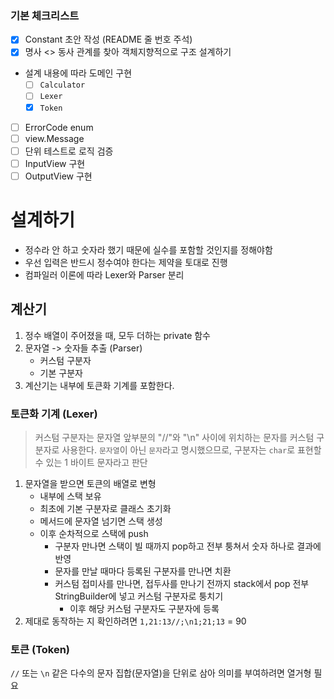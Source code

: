 ### 기본 체크리스트

- [x] Constant 초안 작성 (README 줄 번호 주석)
- [x] 명사 <> 동사 관계를 찾아 객체지향적으로 구조 설계하기
- 설계 내용에 따라 도메인 구현
  - [ ] `Calculator`
  - [ ] `Lexer`
  - [x] `Token`
- [ ] ErrorCode enum
- [ ] view.Message
- [ ] 단위 테스트로 로직 검증
- [ ] InputView 구현
- [ ] OutputView 구현

# 설계하기

- 정수라 안 하고 숫자라 했기 때문에 실수를 포함할 것인지를 정해야함
- 우선 입력은 반드시 정수여야 한다는 제약을 토대로 진행
- 컴파일러 이론에 따라 Lexer와 Parser 분리

## 계산기

1. 정수 배열이 주어졌을 때, 모두 더하는 private 함수
2. 문자열 -> 숫자들 추출 (Parser)
   - 커스텀 구분자
   - 기본 구분자
3. 계산기는 내부에 토큰화 기계를 포함한다.

### 토큰화 기계 (Lexer)

> 커스텀 구분자는 문자열 앞부분의 "//"와 "\n" 사이에 위치하는 문자를 커스텀 구분자로 사용한다.
> `문자열`이 아닌 `문자`라고 명시했으므로, 구분자는 `char`로 표현할 수 있는 1 바이트 문자라고 판단

1. 문자열을 받으면 토큰의 배열로 변형
   - 내부에 스택 보유
   - 최초에 기본 구분자로 클래스 초기화
   - 메서드에 문자열 넘기면 스택 생성
   - 이후 순차적으로 스택에 push
     - 구분자 만나면 스택이 빌 때까지 pop하고 전부 퉁쳐서 숫자 하나로 결과에 반영
     - 문자를 만날 때마다 등록된 구분자를 만나면 치환
     - 커스텀 접미사를 만나면,
       접두사를 만나기 전까지 stack에서 pop
       전부 StringBuilder에 넣고 커스텀 구분자로 퉁치기
       - 이후 해당 커스텀 구분자도 구분자에 등록
       <!-- - 그리고 커스텀 구분자는 현재 인덱스 이후의
         String.replace로 기본 구분자로 변환 후 로직 계속 진행 -->
2. 제대로 동작하는 지 확인하려면 `1,21:13//;\n1;21;13` = 90 

### 토큰 (Token)

`//` 또는 `\n` 같은 다수의 문자 집합(문자열)을 단위로 삼아 의미를 부여하려면 열거형 필요
